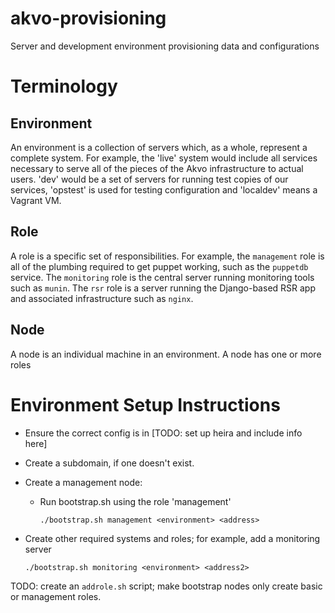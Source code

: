 akvo-provisioning
=================

Server and development environment provisioning data and configurations


Terminology
===

Environment
---

An environment is a collection of servers which, as a whole, represent a complete system. For example, the 'live' system would include all services necessary to serve all of the pieces of the Akvo infrastructure to actual users. 'dev' would be a set of servers for running test copies of our services, 'opstest' is used for testing configuration and 'localdev' means a Vagrant VM.

Role
---
A role is a specific set of responsibilities. For example, the `management` role is all of the plumbing required to get puppet working, such as the `puppetdb` service. The `monitoring` role is the central server running monitoring tools such as `munin`. The `rsr` role is a server running the Django-based RSR app and associated infrastructure such as `nginx`.

Node
---
A node is an individual machine in an environment. A node has one or more roles

Environment Setup Instructions
===
* Ensure the correct config is in [TODO: set up heira and include info here]

* Create a subdomain, if one doesn't exist.

* Create a management node:
	* Run bootstrap.sh using the role 'management'

		```
		./bootstrap.sh management <environment> <address>
		```
		
* Create other required systems and roles; for example, add a monitoring server
	```
	./bootstrap.sh monitoring <environment> <address2>
	```
	
TODO: create an `addrole.sh` script; make bootstrap nodes only create basic or management roles.